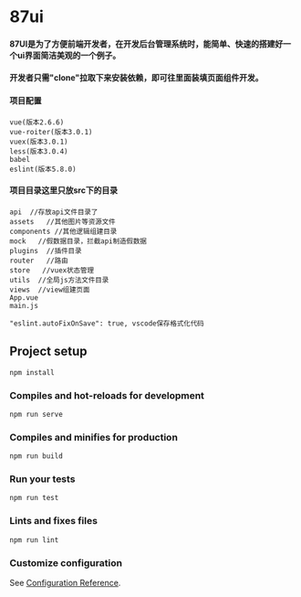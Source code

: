 # 87ui
#### 87UI是为了方便前端开发者，在开发后台管理系统时，能简单、快速的搭建好一个ui界面简洁美观的一个例子。
#### 开发者只需"clone"拉取下来安装依赖，即可往里面装填页面组件开发。

####  项目配置
```
vue(版本2.6.6)
vue-roiter(版本3.0.1)
vuex(版本3.0.1)
less(版本3.0.4)
babel
eslint(版本5.8.0)
```
#### 项目目录这里只放src下的目录
```
api  //存放api文件目录了
assets   //其他图片等资源文件
components //其他逻辑组建目录
mock   //假数据目录，拦截api制造假数据
plugins  //插件目录
router   //路由
store   //vuex状态管理
utils  //全局js方法文件目录
views  //view组建页面
App.vue
main.js
```
```
"eslint.autoFixOnSave": true, vscode保存格式化代码
```

## Project setup
```
npm install
```

### Compiles and hot-reloads for development
```
npm run serve
```

### Compiles and minifies for production
```
npm run build
```

### Run your tests
```
npm run test
```

### Lints and fixes files
```
npm run lint
```

### Customize configuration
See [Configuration Reference](https://cli.vuejs.org/config/).
